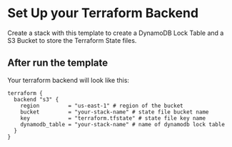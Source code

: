 # Set Up your Terraform Backend

Create a stack with this template to create a DynamoDB Lock Table and a S3 Bucket to store the Terraform State files.

## After run the template

Your terraform backend will look like this:

```
terraform {
  backend "s3" {
    region         = "us-east-1" # region of the bucket
    bucket         = "your-stack-name" # state file bucket name
    key            = "terraform.tfstate" # state file key name
    dynamodb_table = "your-stack-name" # name of dynamodb lock table
  }
}
```
